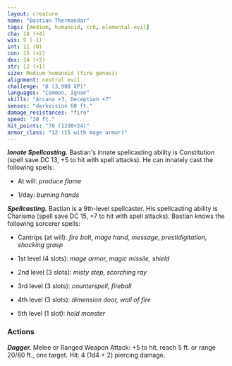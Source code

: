 ```yaml
---
layout: creature
name: "Bastian Thermandar"
tags: [medium, humanoid, cr8, elemental-evil]
cha: 18 (+4)
wis: 9 (-1)
int: 11 (0)
con: 15 (+2)
dex: 14 (+2)
str: 12 (+1)
size: Medium humanoid (fire genasi)
alignment: neutral evil
challenge: "8 (3,900 XP)"
languages: "Common, Ignan"
skills: "Arcana +3, Deception +7"
senses: "darkvision 60 ft."
damage_resistances: "fire"
speed: "30 ft."
hit_points: "78 (12d8+24)"
armor_class: "12 (15 with mage armor)"
---
```


***Innate Spellcasting.*** Bastian's innate spellcasting ability is Constitution (spell save DC 13, +5 to hit with spell attacks). He can innately cast the following spells:

* At will: <i>produce flame</i>

* 1/day: <i>burning hands</i>

***Spellcasting.*** Bastian is a 9th-level spellcaster. His spellcasting ability is Charisma (spell save DC 15, +7 to hit with spell attacks). Bastian knows the following sorcerer spells:

* Cantrips (at will): <i>fire bolt, mage hand, message, prestidigitation, shocking grasp</i>

* 1st level (4 slots): <i>mage armor, magic missile, shield</i>

* 2nd level (3 slots): <i>misty step, scorching ray</i>

* 3rd level (3 slots): <i>counterspell, fireball</i>

* 4th level (3 slots): <i>dimension door, wall of fire</i>

* 5th level (1 slot): <i>hold monster</i>

### Actions

***Dagger.*** Melee or Ranged Weapon Attack: +5 to hit, reach 5 ft. or range 20/60 ft., one target. Hit: 4 (1d4 + 2) piercing damage.
